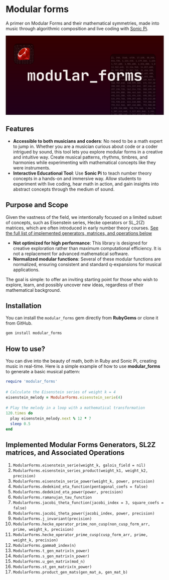 # Modular forms

A primer on Modular Forms and their mathematical symmetries, made into music through algorithmic composition and live coding with [Sonic Pi](https://sonic-pi.net/).

![Modular Forms - Image](modular_forms.png)

## Features

- **Accessible to both musicians and coders**: No need to be a math expert to jump in. Whether you are a musician curious about code or a coder intrigued by sound, this tool lets you explore modular forms in a creative and intuitive way. Create musical patterns, rhythms, timbres, and harmonies while experimenting with mathematical concepts like they were instruments.
- **Interactive Educational Tool**: Use **Sonic Pi** to teach number theory concepts in a hands-on and immersive way. Allow students to experiment with live coding, hear math in action, and gain insights into abstract concepts through the medium of sound.

## Purpose and Scope

Given the vastness of the field, we intentionally focused on a limited subset of concepts, such as Eisenstein series, Hecke operators or SL_2(Z) matrices, which are often introduced in early number theory courses.
[See the full list of implemented generators, matrices, and operations below](#implemented-modular-forms-generators-sl2z-matrices-and-associated-operations)

- **Not optimized for high performance**: This library is designed for creative exploration rather than maximum computational efficiency. It is not a replacement for advanced mathematical software.
- **Normalized modular functions**: Several of these modular functions are normalized, ensuring consistent and standard q-expansions for musical applications.

The goal is simple: to offer an inviting starting point for those who wish to explore, learn, and possibly uncover new ideas, regardless of their mathematical background.

## Installation

You can install the `modular_forms` gem directly from **RubyGems** or clone it from GitHub.

```bash
gem install modular_forms
```

## How to use?

You can dive into the beauty of math, both in Ruby and Sonic Pi, creating music in real-time. Here is a simple example of how to use **modular_forms** to generate a basic musical pattern:

```rb
require 'modular_forms'

# Calculate the Eisenstein series of weight k = 4
eisenstein_melody = ModularForms.eisenstein_serie(4)

# Play the melody in a loop with a mathematical transformation
120.times do
  play eisenstein_melody.next % 12 * 7
  sleep 0.5
end
```

## Implemented Modular Forms Generators, SL2Z matrices, and Associated Operations

<!-- Normalized -->
1. `ModularForms.eisenstein_serie(weight_k, galois_field = nil)`
2. `ModularForms.eisenstein_series_product(weight_k1, weight_k2, precision)`
3. `ModularForms.eisenstein_serie_power(weight_k, power, precision)`
4. `ModularForms.dedekind_eta_function(pentagonal_coefs = false)`
5. `ModularForms.dedekind_eta_power(power, precision)`
6. `ModularForms.ramanujan_tau_function`
7. `ModularForms.jacobi_theta_function(jacobi_index = 3, square_coefs = false)`
8. `ModularForms.jacobi_theta_power(jacobi_index, power, precision)`
9. `ModularForms.j_invariant(precision)`
10. `ModularForms.hecke_operator_prime_non_cusp(non_cusp_form_arr, prime, weight_k, precision)`
11. `ModularForms.hecke_operator_prime_cusp(cusp_form_arr, prime, weight_k, precision)`
12. `ModularForms.gamma0_index(n)`
13. `ModularForms.t_gen_matrix(n_power)`
14. `ModularForms.s_gen_matrix(n_power)`
15. `ModularForms.u_gen_matrix(mod_n)`
16. `ModularForms.st_gen_matrix(n_power)`
17. `ModularForms.product_gen_mats(gen_mat_a, gen_mat_b)`
